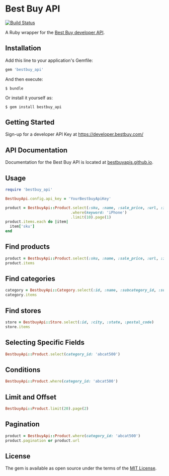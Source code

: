 # Best Buy API

[![Build Status](https://travis-ci.org/mbayucot/bestbuy_api.svg?branch=master)](https://travis-ci.org/mbayucot/bestbuy_api)

A Ruby wrapper for the [Best Buy developer API](https://developer.bestbuy.com/).

## Installation

Add this line to your application's Gemfile:

```ruby
gem 'bestbuy_api'
```

And then execute:

    $ bundle

Or install it yourself as:

    $ gem install bestbuy_api

## Getting Started
 Sign-up for a developer API Key at https://developer.bestbuy.com/

## API Documentation

Documentation for the Best Buy API is located at [bestbuyapis.github.io](https://bestbuyapis.github.io/api-documentation/).

## Usage

``` ruby
require 'bestbuy_api'

BestbuyApi.config.api_key = 'YourBestbuyApiKey'

product = BestbuyApi::Product.select(:sku, :name, :sale_price, :url, :image)
                             .where(keyword: 'iPhone')
                             .limit(10).page(1)
product.items.each do |item|
  item['sku']
end
```

## Find products

``` ruby
product = BestbuyApi::Product.select(:sku, :name, :sale_price, :url, :image)
product.items
```

## Find categories

``` ruby
category = BestbuyApi::Category.select(:id, :name, :subcategory_id, :subcategory_name)
category.items
```

## Find stores

``` ruby
store = BestbuyApi::Store.select(:id, :city, :state, :postal_code)
store.items
```

## Selecting Specific Fields

``` ruby
BestbuyApi::Product.select(category_id: 'abcat500')
```

## Conditions

``` ruby
BestbuyApi::Product.where(category_id: 'abcat500')
```

## Limit and Offset

``` ruby
BestbuyApi::Product.limit(20).page(2)
```

## Pagination

``` ruby
product = BestbuyApi::Product.where(category_id: 'abcat500')
product.pagination or product.url
```

## License

The gem is available as open source under the terms of the [MIT License](https://opensource.org/licenses/MIT).
